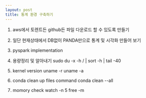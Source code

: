 ```yaml
---
layout: post
title: 통계 환경 구축하기
---
```

1. aws에서 토렌트든 github든 파일 다운로드 할 수 있도록 만들기

2. 일단 현재상태에서 DB없이 PANDA만으로 통계 및 시각화 만들어 보기

3. pyspark implementation

4. 용량정리 및 알아내기
sudo du -x -h / | sort -h | tail -40

5. kernel version
uname -r
uname -a

6. conda clean up files command
conda clean --all

7. momory check
watch -n 5 free -m
